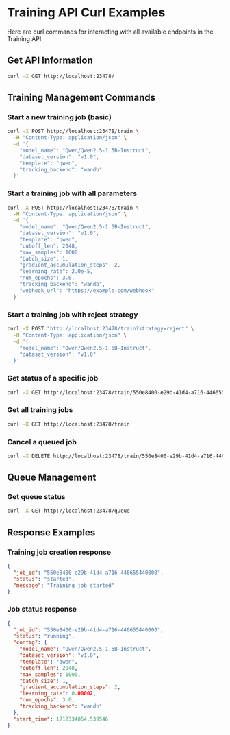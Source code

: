# Training API Curl Examples

Here are curl commands for interacting with all available endpoints in the Training API:

## Get API Information

```bash
curl -X GET http://localhost:23478/
```

## Training Management Commands

### Start a new training job (basic)

```bash
curl -X POST http://localhost:23478/train \
  -H "Content-Type: application/json" \
  -d '{
    "model_name": "Qwen/Qwen2.5-1.5B-Instruct",
    "dataset_version": "v1.0",
    "template": "qwen",
    "tracking_backend": "wandb"
  }'
```

### Start a training job with all parameters

```bash
curl -X POST http://localhost:23478/train \
  -H "Content-Type: application/json" \
  -d '{
    "model_name": "Qwen/Qwen2.5-1.5B-Instruct",
    "dataset_version": "v1.0",
    "template": "qwen",
    "cutoff_len": 2048,
    "max_samples": 1000,
    "batch_size": 1,
    "gradient_accumulation_steps": 2,
    "learning_rate": 2.0e-5,
    "num_epochs": 3.0,
    "tracking_backend": "wandb",
    "webhook_url": "https://example.com/webhook"
  }'
```


### Start a training job with reject strategy

```bash
curl -X POST "http://localhost:23478/train?strategy=reject" \
  -H "Content-Type: application/json" \
  -d '{
    "model_name": "Qwen/Qwen2.5-1.5B-Instruct",
    "dataset_version": "v1.0"
  }'
```

### Get status of a specific job

```bash
curl -X GET http://localhost:23478/train/550e8400-e29b-41d4-a716-446655440000
```

### Get all training jobs

```bash
curl -X GET http://localhost:23478/train
```

### Cancel a queued job

```bash
curl -X DELETE http://localhost:23478/train/550e8400-e29b-41d4-a716-446655440000
```

## Queue Management

### Get queue status

```bash
curl -X GET http://localhost:23478/queue
```

## Response Examples

### Training job creation response

```json
{
  "job_id": "550e8400-e29b-41d4-a716-446655440000",
  "status": "started",
  "message": "Training job started"
}
```

### Job status response

```json
{
  "job_id": "550e8400-e29b-41d4-a716-446655440000",
  "status": "running",
  "config": {
    "model_name": "Qwen/Qwen2.5-1.5B-Instruct",
    "dataset_version": "v1.0",
    "template": "qwen",
    "cutoff_len": 2048,
    "max_samples": 1000,
    "batch_size": 1,
    "gradient_accumulation_steps": 2,
    "learning_rate": 0.00002,
    "num_epochs": 3.0,
    "tracking_backend": "wandb"
  },
  "start_time": 1712334054.539546
}
```